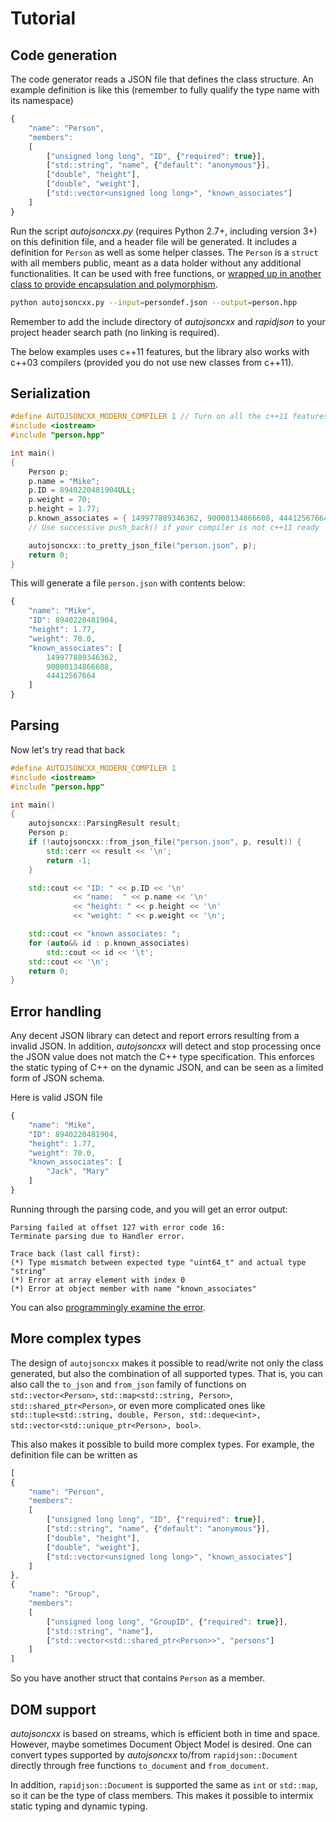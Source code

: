 # Tutorial

## Code generation

The code generator reads a JSON file that defines the class structure. An example definition is like this (remember to fully qualify the type name with its namespace)

```javascript
{
    "name": "Person",
    "members":
    [
        ["unsigned long long", "ID", {"required": true}],
        ["std::string", "name", {"default": "anonymous"}],
        ["double", "height"],
        ["double", "weight"],
        ["std::vector<unsigned long long>", "known_associates"]
    ]
}
```

Run the script *autojsoncxx.py* (requires Python 2.7+, including version 3+) on this definition file, and a header file will be generated. It includes a definition for `Person` as well as some helper classes. The `Person` is a `struct` with all members public, meant as a data holder without any additional functionalities. It can be used with free functions, or [wrapped up in another class to provide encapsulation and polymorphism](https://en.wikipedia.org/wiki/Composition_over_inheritance).

```bash
python autojsoncxx.py --input=persondef.json --output=person.hpp
```

Remember to add the include directory of *autojsoncxx* and *rapidjson* to your project header search path (no linking is required). 

The below examples uses c++11 features, but the library also works with c++03 compilers (provided you do not use new classes from c++11).

## Serialization

```c++
#define AUTOJSONCXX_MODERN_COMPILER 1 // Turn on all the c++11 features of the library
#include <iostream>
#include "person.hpp"

int main()
{
    Person p;
    p.name = "Mike";
    p.ID = 8940220481904ULL;
    p.weight = 70;
    p.height = 1.77;
    p.known_associates = { 149977889346362, 90000134866608, 44412567664 };
    // Use successive push_back() if your compiler is not c++11 ready

    autojsoncxx::to_pretty_json_file("person.json", p);
    return 0;
}
```

This will generate a file `person.json` with contents below:

```javascript
{
    "name": "Mike",
    "ID": 8940220481904,
    "height": 1.77,
    "weight": 70.0,
    "known_associates": [
        149977889346362,
        90000134866608,
        44412567664
    ]
}
```

## Parsing
Now let's try read that back

```c++
#define AUTOJSONCXX_MODERN_COMPILER 1
#include <iostream>
#include "person.hpp"

int main()
{
    autojsoncxx::ParsingResult result;
    Person p;
    if (!autojsoncxx::from_json_file("person.json", p, result)) {
        std::cerr << result << '\n';
        return -1;
    }

    std::cout << "ID: " << p.ID << '\n'
              << "name:  " << p.name << '\n'
              << "height: " << p.height << '\n'
              << "weight: " << p.weight << '\n';

    std::cout << "known associates: ";
    for (auto&& id : p.known_associates)
        std::cout << id << '\t';
    std::cout << '\n';
    return 0;
}
```

## Error handling

Any decent JSON library can detect and report errors resulting from a invalid JSON. In addition, *autojsoncxx* will detect and stop processing once the JSON value does not match the C++ type specification. This enforces the static typing of C++ on the dynamic JSON, and can be seen as a limited form of JSON schema.

Here is valid JSON file

```javascript
{
    "name": "Mike",
    "ID": 8940220481904,
    "height": 1.77,
    "weight": 70.0,
    "known_associates": [
        "Jack", "Mary"
    ]
}
```

Running through the parsing code, and you will get an error output:

```
Parsing failed at offset 127 with error code 16:
Terminate parsing due to Handler error.

Trace back (last call first):
(*) Type mismatch between expected type "uint64_t" and actual type "string"
(*) Error at array element with index 0
(*) Error at object member with name "known_associates"
```

You can also [programmingly examine the error](error_handling.md).

## More complex types

The design of `autojsoncxx` makes it possible to read/write not only the class generated, but also the combination of all supported types. That is, you can also call the `to_json` and `from_json` family of functions on `std::vector<Person>`, `std::map<std::string, Person>`, `std::shared_ptr<Person>`, or even more complicated ones like `std::tuple<std::string, double, Person, std::deque<int>, std::vector<std::unique_ptr<Person>, bool>`.

This also makes it possible to build more complex types. For example, the definition file can be written as

```javascript
[
{
    "name": "Person",
    "members":
    [
        ["unsigned long long", "ID", {"required": true}],
        ["std::string", "name", {"default": "anonymous"}],
        ["double", "height"],
        ["double", "weight"],
        ["std::vector<unsigned long long>", "known_associates"]
    ]
},
{
    "name": "Group",
    "members":
    [
        ["unsigned long long", "GroupID", {"required": true}],
        ["std::string", "name"],
        ["std::vector<std::shared_ptr<Person>>", "persons"]
    ]   
]
```

So you have another struct that contains `Person` as a member.

## DOM support

*autojsoncxx* is based on streams, which is efficient both in time and space. However, maybe sometimes Document Object Model is desired. One can convert types supported by *autojsoncxx* to/from `rapidjson::Document` directly through free functions `to_document` and `from_document`.

In addition, `rapidjson::Document` is supported the same as `int` or `std::map`, so it can be the type of class members. This makes it possible to intermix static typing and dynamic typing.
